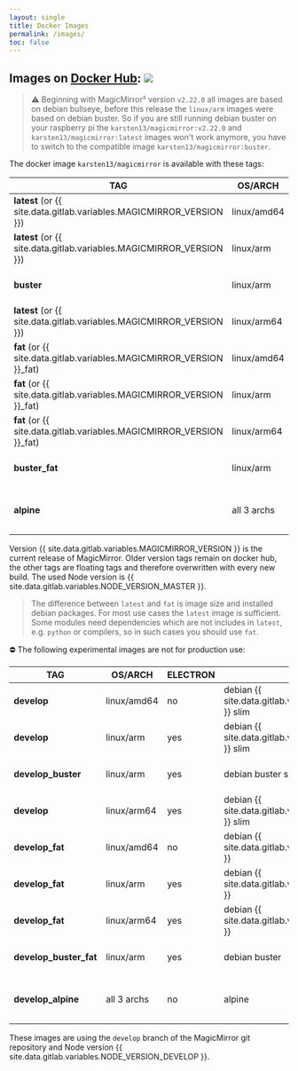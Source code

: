 ```yaml
---
layout: single
title: Docker Images
permalink: /images/
toc: false
---
```


## Images on [Docker Hub](https://hub.docker.com/r/karsten13/magicmirror/):  [![](https://img.shields.io/docker/pulls/karsten13/magicmirror.svg)](https://hub.docker.com/r/karsten13/magicmirror/)

> ⚠️ Beginning with MagicMirror² version `v2.22.0` all images are based on debian bullseye, before this release the `linux/arm` images were based on debian buster. So if you are still running debian buster on your raspberry pi the `karsten13/magicmirror:v2.22.0` and `karsten13/magicmirror:latest` images won't work anymore, you have to switch to the compatible image `karsten13/magicmirror:buster`.

The docker image `karsten13/magicmirror` is available with these tags:

TAG                | OS/ARCH     | ELECTRON | DISTRO | DESCRIPTION
------------------ | ----------- | -------- | -------|------------------------------------------
**latest** (or {{ site.data.gitlab.variables.MAGICMIRROR_VERSION }}) | linux/amd64 | no       | debian {{ site.data.gitlab.variables.DEBIAN_VERSION }} slim | only `serveronly`-mode
**latest** (or {{ site.data.gitlab.variables.MAGICMIRROR_VERSION }}) | linux/arm   | yes      | debian {{ site.data.gitlab.variables.DEBIAN_VERSION }} slim | for raspberry pi
**buster** | linux/arm   | yes      | debian buster slim | for raspberry pi (deprecated)
**latest** (or {{ site.data.gitlab.variables.MAGICMIRROR_VERSION }}) | linux/arm64 | yes      | debian {{ site.data.gitlab.variables.DEBIAN_VERSION }} slim | for raspberry pi4 64-Bit-Version
**fat** (or {{ site.data.gitlab.variables.MAGICMIRROR_VERSION }}_fat)| linux/amd64 | no       | debian {{ site.data.gitlab.variables.DEBIAN_VERSION }} | both modes
**fat** (or {{ site.data.gitlab.variables.MAGICMIRROR_VERSION }}_fat)| linux/arm   | yes      | debian {{ site.data.gitlab.variables.DEBIAN_VERSION }} | for raspberry pi
**fat** (or {{ site.data.gitlab.variables.MAGICMIRROR_VERSION }}_fat)| linux/arm64 | yes      | debian {{ site.data.gitlab.variables.DEBIAN_VERSION }} | for raspberry pi4 64-Bit-Version
**buster_fat** | linux/arm   | yes      | debian buster | for raspberry pi (deprecated)
**alpine**             | all 3 archs | no       | alpine | only `serveronly`-mode, smaller in size

Version {{ site.data.gitlab.variables.MAGICMIRROR_VERSION }} is the current release of MagicMirror. Older version tags remain on docker hub, the other tags are floating tags and therefore overwritten with every new build. The used Node version is {{ site.data.gitlab.variables.NODE_VERSION_MASTER }}.

> The difference between `latest` and `fat` is image size and installed debian packages. For most use cases the `latest` image is sufficient. Some modules need dependencies which are not includes in `latest`, e.g. `python` or compilers, so in such cases you should use `fat`.

⛔ The following experimental images are not for production use:

TAG                | OS/ARCH     | ELECTRON | DISTRO | DESCRIPTION
------------------ | ----------- | -------- | -------|------------------------------------------
**develop**        | linux/amd64 | no       | debian {{ site.data.gitlab.variables.DEBIAN_VERSION }} slim | only `serveronly`-mode
**develop**        | linux/arm   | yes      | debian {{ site.data.gitlab.variables.DEBIAN_VERSION }} slim | for raspberry pi
**develop_buster** | linux/arm   | yes      | debian buster slim | for raspberry pi (deprecated)
**develop**        | linux/arm64 | yes      | debian {{ site.data.gitlab.variables.DEBIAN_VERSION }} slim | for raspberry pi4 64-Bit-Version
**develop_fat**    | linux/amd64 | no       | debian {{ site.data.gitlab.variables.DEBIAN_VERSION }} | both modes
**develop_fat**    | linux/arm   | yes      | debian {{ site.data.gitlab.variables.DEBIAN_VERSION }} | for raspberry pi
**develop_fat**    | linux/arm64 | yes      | debian {{ site.data.gitlab.variables.DEBIAN_VERSION }} | for raspberry pi4 64-Bit-Version
**develop_buster_fat** | linux/arm   | yes      | debian buster | for raspberry pi (deprecated)
**develop_alpine** | all 3 archs | no       | alpine | only `serveronly`-mode, smaller in size

These images are using the `develop` branch of the MagicMirror git repository and Node version {{ site.data.gitlab.variables.NODE_VERSION_DEVELOP }}.

